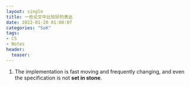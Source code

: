 ```yaml
---
layout: single
title: 一些论文中比较好的表达
date: 2022-01-20 01:00:07
categories: "SoK"
tags:
- CS
- Notes
header:
  teaser: 
---
```


1. The implementation is fast moving and frequently changing, and even the specification is not **set in stone**.